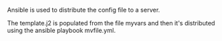 Ansible is used to distribute the config file to a server.

The template.j2 is populated from the file myvars and then it's distributed using the ansible playbook mvfile.yml.
